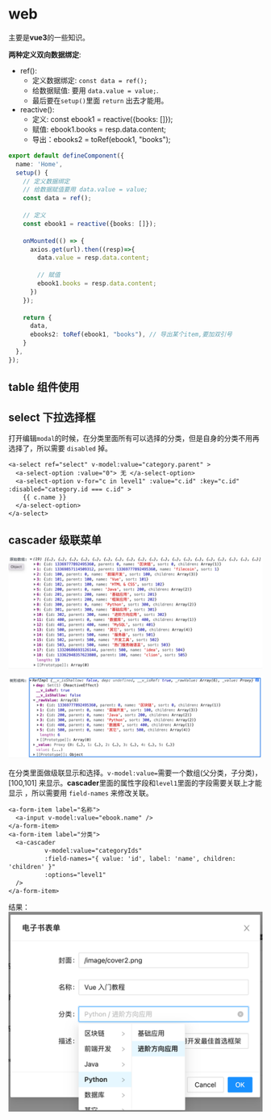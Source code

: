 # web

主要是**vue3**的一些知识。

**两种定义双向数据绑定**:

- ref(): 
  * 定义数据绑定: `const data = ref();` 
  * 给数据赋值: 要用 `data.value = value;`. 
  * 最后要在`setup()`里面 `return` 出去才能用。
- reactive(): 
  * 定义: const ebook1 = reactive({books: []}); 
  * 赋值: ebook1.books = resp.data.content;
  * 导出：ebooks2 = toRef(ebook1, "books");

```ts
export default defineComponent({
  name: 'Home',
  setup() {
    // 定义数据绑定
    // 给数据赋值要用 data.value = value;
    const data = ref();

    // 定义
    const ebook1 = reactive({books: []});

    onMounted(() => {
      axios.get(url).then((resp)=>{
        data.value = resp.data.content;

        // 赋值
        ebook1.books = resp.data.content;
      })
    });

    return {
      data,
      ebooks2: toRef(ebook1, "books"), // 导出某个item,要加双引号
    }
  },
});
```

## table 组件使用

## select 下拉选择框

打开编辑`modal`的时候，在分类里面所有可以选择的分类，但是自身的分类不用再选择了，所以需要 `disabled` 掉。
```vue
<a-select ref="select" v-model:value="category.parent" >
  <a-select-option :value="0"> 无 </a-select-option>
  <a-select-option v-for="c in level1" :value="c.id" :key="c.id" :disabled="category.id === c.id" >
    {{ c.name }}
  </a-select-option>
</a-select>
```

## cascader 级联菜单

![原始获取的数据](doc/origin_categorys.png)

![level1](doc/level1_categorys.png)

在分类里面做级联显示和选择。`v-model:value=`需要一个数组(父分类，子分类)，[100,101] 来显示。**cascader**里面的属性字段和`level1`里面的字段需要关联上才能显示 ，所以需要用 `field-names` 来修改关联。
```vue
<a-form-item label="名称">
  <a-input v-model:value="ebook.name" />
</a-form-item>
<a-form-item label="分类">
  <a-cascader
          v-model:value="categoryIds"
          :field-names="{ value: 'id', label: 'name', children: 'children' }"
          :options="level1"
  />
</a-form-item>
```

 结果：![result](doc/category_result.png)